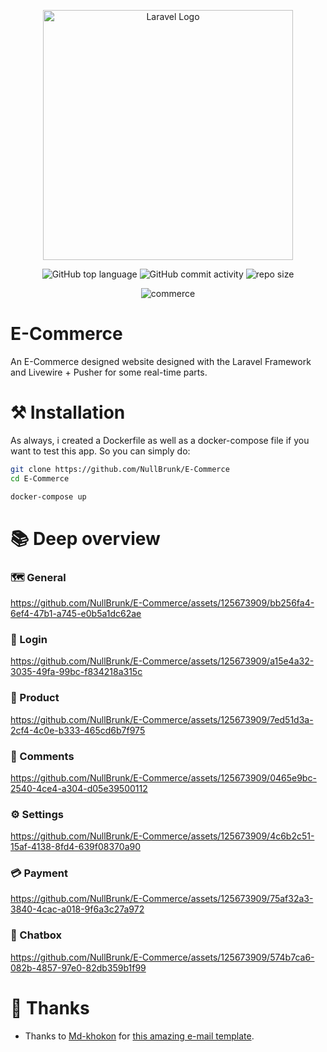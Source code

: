 <div align="center">

<a href="https://laravel.com" target="_blank"><img src="https://raw.githubusercontent.com/laravel/art/master/logo-lockup/5%20SVG/2%20CMYK/1%20Full%20Color/laravel-logolockup-cmyk-red.svg" width="400" alt="Laravel Logo"></a>  
    
![GitHub top language](https://img.shields.io/github/languages/top/NullBrunk/E-Commerce?style=for-the-badge)
![GitHub commit activity](https://img.shields.io/github/commit-activity/m/NullBrunk/E-Commerce?style=for-the-badge)
![repo size](https://img.shields.io/github/repo-size/NullBrunk/E-Commerce?style=for-the-badge)

![commerce](https://github.com/NullBrunk/E-Commerce/assets/125673909/eee9fecb-8e8a-4f66-a510-9eca6278f299)

</div>

# E-Commerce

An E-Commerce designed website designed with the Laravel Framework and Livewire + Pusher for some real-time parts. 


# ⚒️ Installation
As always, i created a Dockerfile as well as a docker-compose file if you want to test this app. 
So you can simply do:

```bash
git clone https://github.com/NullBrunk/E-Commerce
cd E-Commerce 

docker-compose up
```


# 📚 Deep overview

### 🗺️ General 
https://github.com/NullBrunk/E-Commerce/assets/125673909/bb256fa4-6ef4-47b1-a745-e0b5a1dc62ae

### 🔐 Login
https://github.com/NullBrunk/E-Commerce/assets/125673909/a15e4a32-3035-49fa-99bc-f834218a315c

### 🛒 Product
https://github.com/NullBrunk/E-Commerce/assets/125673909/7ed51d3a-2cf4-4c0e-b333-465cd6b7f975

### 📝 Comments
https://github.com/NullBrunk/E-Commerce/assets/125673909/0465e9bc-2540-4ce4-a304-d05e39500112

### ⚙️ Settings
https://github.com/NullBrunk/E-Commerce/assets/125673909/4c6b2c51-15af-4138-8fd4-639f08370a90

### 💳 Payment
https://github.com/NullBrunk/E-Commerce/assets/125673909/75af32a3-3840-4cac-a018-9f6a3c27a972

### 💬 Chatbox
https://github.com/NullBrunk/E-Commerce/assets/125673909/574b7ca6-082b-4857-97e0-82db359b1f99

# 🤝 Thanks
- Thanks to <a href="https://codepen.io/md-khokon">Md-khokon</a> for <a href="https://codepen.io/md-khokon/pen/bPLqzV">this amazing e-mail template</a>.
